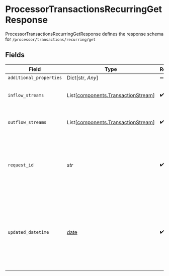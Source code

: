# ProcessorTransactionsRecurringGetResponse

ProcessorTransactionsRecurringGetResponse defines the response schema for `/processor/transactions/recurring/get`


## Fields

| Field                                                                                                                                                                           | Type                                                                                                                                                                            | Required                                                                                                                                                                        | Description                                                                                                                                                                     |
| ------------------------------------------------------------------------------------------------------------------------------------------------------------------------------- | ------------------------------------------------------------------------------------------------------------------------------------------------------------------------------- | ------------------------------------------------------------------------------------------------------------------------------------------------------------------------------- | ------------------------------------------------------------------------------------------------------------------------------------------------------------------------------- |
| `additional_properties`                                                                                                                                                         | Dict[str, *Any*]                                                                                                                                                                | :heavy_minus_sign:                                                                                                                                                              | N/A                                                                                                                                                                             |
| `inflow_streams`                                                                                                                                                                | List[[components.TransactionStream](../../models/shared/transactionstream.md)]                                                                                                  | :heavy_check_mark:                                                                                                                                                              | An array of depository transaction streams.                                                                                                                                     |
| `outflow_streams`                                                                                                                                                               | List[[components.TransactionStream](../../models/shared/transactionstream.md)]                                                                                                  | :heavy_check_mark:                                                                                                                                                              | An array of expense transaction streams.                                                                                                                                        |
| `request_id`                                                                                                                                                                    | *str*                                                                                                                                                                           | :heavy_check_mark:                                                                                                                                                              | A unique identifier for the request, which can be used for troubleshooting. This identifier, like all Plaid identifiers, is case sensitive.                                     |
| `updated_datetime`                                                                                                                                                              | [date](https://docs.python.org/3/library/datetime.html#date-objects)                                                                                                            | :heavy_check_mark:                                                                                                                                                              | Timestamp in [ISO 8601](https://wikipedia.org/wiki/ISO_8601) format (`YYYY-MM-DDTHH:mm:ssZ`) indicating the last time transaction streams for the given account were updated on |